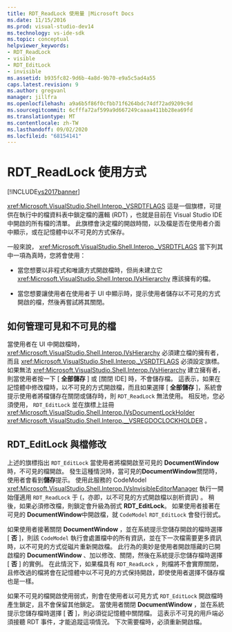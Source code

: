 ```yaml
---
title: RDT_ReadLock 使用量 |Microsoft Docs
ms.date: 11/15/2016
ms.prod: visual-studio-dev14
ms.technology: vs-ide-sdk
ms.topic: conceptual
helpviewer_keywords:
- RDT_ReadLock
- visible
- RDT_EditLock
- invisible
ms.assetid: b935fc82-9d6b-4a8d-9b70-e9a5c5ad4a55
caps.latest.revision: 9
ms.author: gregvanl
manager: jillfra
ms.openlocfilehash: a9a6b5f86f0cfbb71f6264bdc74df72ad9209c9d
ms.sourcegitcommit: 6cfffa72af599a9d667249caaaa411bb28ea69fd
ms.translationtype: MT
ms.contentlocale: zh-TW
ms.lasthandoff: 09/02/2020
ms.locfileid: "68154141"
---
```

# <a name="rdt_readlock-usage"></a>RDT_ReadLock 使用方式
[!INCLUDE[vs2017banner](../../includes/vs2017banner.md)]

<xref:Microsoft.VisualStudio.Shell.Interop._VSRDTFLAGS> 這是一個旗標，可提供在執行中的檔資料表中鎖定檔的邏輯 (RDT) ，也就是目前在 Visual Studio IDE 中開啟的所有檔的清單。 此旗標會決定檔的開啟時間，以及檔是否在使用者介面中顯示，或在記憶體中以不可見的方式保存。  
  
 一般來說， <xref:Microsoft.VisualStudio.Shell.Interop._VSRDTFLAGS> 當下列其中一項為真時，您將會使用：  
  
- 當您想要以非程式和唯讀方式開啟檔時，但尚未建立它 <xref:Microsoft.VisualStudio.Shell.Interop.IVsHierarchy> 應該擁有的檔。  
  
- 當您想要讓使用者在使用者于 UI 中顯示時，提示使用者儲存以不可見的方式開啟的檔，然後再嘗試將其關閉。  
  
## <a name="how-to-manage-visible-and-invisible-documents"></a>如何管理可見和不可見的檔  
 當使用者在 UI 中開啟檔時， <xref:Microsoft.VisualStudio.Shell.Interop.IVsHierarchy> 必須建立檔的擁有者，而且 <xref:Microsoft.VisualStudio.Shell.Interop._VSRDTFLAGS> 必須設定旗標。 如果無法 <xref:Microsoft.VisualStudio.Shell.Interop.IVsHierarchy> 建立擁有者，則當使用者按一下 [ **全部儲存** ] 或 [關閉 IDE] 時，不會儲存檔。 這表示，如果在記憶體中修改檔時，以不可見的方式開啟檔，而且如果選擇 [ **全部儲存** ]，系統會提示使用者將檔儲存在關閉或儲存時，則 `RDT_ReadLock` 無法使用。 相反地，您必須使用， `RDT_EditLock` 並在旗標上註冊 <xref:Microsoft.VisualStudio.Shell.Interop.IVsDocumentLockHolder> <xref:Microsoft.VisualStudio.Shell.Interop.__VSREGDOCLOCKHOLDER> 。  
  
## <a name="rdt_editlock-and-document-modification"></a>RDT_EditLock 與檔修改  
 上述的旗標指出 `RDT_EditLock` 當使用者將檔開啟至可見的 **DocumentWindow**時，不可見的檔開啟。 發生這種情況時，當可見的**DocumentWindow**關閉時，使用者會看到**儲存**提示。 使用此服務的 CodeModel <xref:Microsoft.VisualStudio.Shell.Interop.IVsInvisibleEditorManager> 執行一開始僅適用 `RDT_ReadLock` 于 (，亦即，以不可見的方式開啟檔以剖析資訊) 。 稍後，如果必須修改檔，則鎖定會升級為弱式 **RDT_EditLock**。 如果使用者接著在可見的 **DocumentWindow**中開啟檔，就 `CodeModel` `RDT_EditLock` 會發行弱式。  
  
 如果使用者接著關閉 **DocumentWindow** ，並在系統提示您儲存開啟的檔時選擇 [ **否** ]，則該 `CodeModel` 執行會處置檔中的所有資訊，並在下一次檔需要更多資訊時，以不可見的方式從磁片重新開啟檔。 此行為的奧妙是使用者開啟隱藏的已開啟檔的 **DocumentWindow** 、加以修改、關閉，然後在系統提示您儲存檔時選擇 [ **否** ] 的實例。 在此情況下，如果檔具有 `RDT_ReadLock` ，則檔將不會實際關閉，且修改過的檔將會在記憶體中以不可見的方式保持開啟，即使使用者選擇不儲存檔也是一樣。  
  
 如果不可見的檔開啟使用弱式，則會在使用者以可見方式 `RDT_EditLock` 開啟檔時產生鎖定，且不會保留其他鎖定。 當使用者關閉 **DocumentWindow** ，並在系統提示您儲存檔時選擇 [ **否** ]，則必須從記憶體中關閉檔。 這表示不可見的用戶端必須接聽 RDT 事件，才能追蹤這項情況。 下次需要檔時，必須重新開啟檔。
